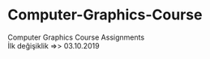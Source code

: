# Computer-Graphics-Course
Computer Graphics Course Assignments                                                                               
İlk değişiklik =>> 03.10.2019